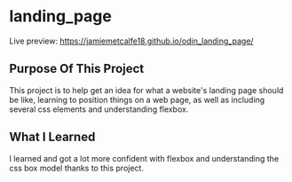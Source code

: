 # landing_page
Live preview: https://jamiemetcalfe18.github.io/odin_landing_page/


## Purpose Of This Project
This project is to help get an idea for what a website's landing page should be like, learning to position things on a web page, as well as including several css elements and understanding flexbox.

## What I Learned
I learned and got a lot more confident with flexbox and understanding the css box model thanks to this project.
